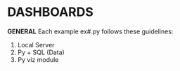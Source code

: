 # DASHBOARDS

**GENERAL**
Each example ex#.py follows these guidelines:
1. Local Server
2. Py + SQL (Data)
3. Py viz module
